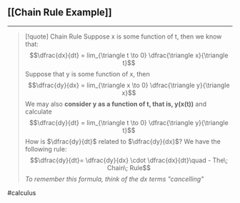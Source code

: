 ## [[Chain Rule Example]]
___

> [!quote] Chain Rule
> Suppose x is some function of t, then we know that:$$\dfrac{dx}{dt} = lim_{\triangle t \to 0} \dfrac{\triangle x}{\triangle t}$$
> Suppose that y is some function of x, then $$\dfrac{dy}{dx} = lim_{\triangle x \to 0} \dfrac{\triangle y}{\triangle x}$$
> We may also **consider y as a function of t, that is, y(x(t))** and calculate$$\dfrac{dy}{dt} = lim_{\triangle t \to 0} \dfrac{\triangle y}{\triangle t}$$
> How is $\dfrac{dy}{dt}$ related to $\dfrac{dy}{dx}$? We have the following rule:
> $$\dfrac{dy}{dt}= \dfrac{dy}{dx} \cdot \dfrac{dx}{dt}\quad - The\; Chain\; Rule$$
> *To remember this formula, think of the dx terms "cancelling"*

#calculus 